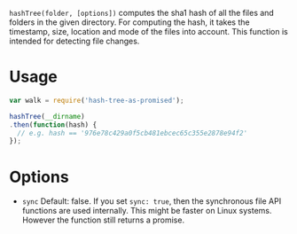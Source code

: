 `hashTree(folder, [options])` computes the sha1 hash of all the files and folders in the given directory. For computing the hash, it takes the timestamp, size, location and mode of the files into account. This function is intended for detecting file changes.

# Usage
``` JavaScript
var walk = require('hash-tree-as-promised');

hashTree(__dirname)
.then(function(hash) {
  // e.g. hash == '976e78c429a0f5cb481ebcec65c355e2878e94f2'
});
```

# Options
- `sync` Default: false. If you set `sync: true`, then the synchronous file API functions are used internally. This might be faster on Linux systems. However the function still returns a promise.
